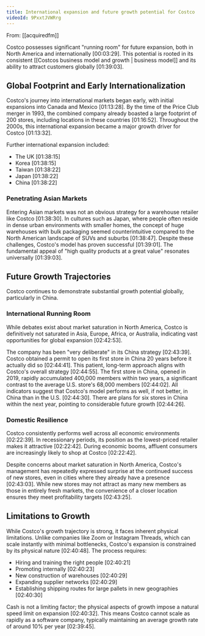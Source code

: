 ```yaml
---
title: International expansion and future growth potential for Costco
videoId: 9PxxtJVWRrg
---
```


From: [[acquiredfm]] <br/> 

Costco possesses significant "running room" for future expansion, both in North America and internationally <a class="yt-timestamp" data-t="00:03:29">[00:03:29]</a>. This potential is rooted in its consistent [[Costcos business model and growth | business model]] and its ability to attract customers globally <a class="yt-timestamp" data-t="01:39:03">[01:39:03]</a>.

## Global Footprint and Early Internationalization

Costco's journey into international markets began early, with initial expansions into Canada and Mexico <a class="yt-timestamp" data-t="01:13:28">[01:13:28]</a>. By the time of the Price Club merger in 1993, the combined company already boasted a large footprint of 200 stores, including locations in these countries <a class="yt-timestamp" data-t="01:16:52">[01:16:52]</a>. Throughout the 2000s, this international expansion became a major growth driver for Costco <a class="yt-timestamp" data-t="01:13:32">[01:13:32]</a>.

Further international expansion included:
*   The UK <a class="yt-timestamp" data-t="01:38:15">[01:38:15]</a>
*   Korea <a class="yt-timestamp" data-t="01:38:15">[01:38:15]</a>
*   Taiwan <a class="yt-timestamp" data-t="01:38:22">[01:38:22]</a>
*   Japan <a class="yt-timestamp" data-t="01:38:22">[01:38:22]</a>
*   China <a class="yt-timestamp" data-t="01:38:22">[01:38:22]</a>

### Penetrating Asian Markets
Entering Asian markets was not an obvious strategy for a warehouse retailer like Costco <a class="yt-timestamp" data-t="01:38:30">[01:38:30]</a>. In cultures such as Japan, where people often reside in dense urban environments with smaller homes, the concept of huge warehouses with bulk packaging seemed counterintuitive compared to the North American landscape of SUVs and suburbs <a class="yt-timestamp" data-t="01:38:47">[01:38:47]</a>. Despite these challenges, Costco's model has proven successful <a class="yt-timestamp" data-t="01:39:01">[01:39:01]</a>. The fundamental appeal of "high quality products at a great value" resonates universally <a class="yt-timestamp" data-t="01:39:03">[01:39:03]</a>.

## Future Growth Trajectories

Costco continues to demonstrate substantial growth potential globally, particularly in China.

### International Running Room
While debates exist about market saturation in North America, Costco is definitively not saturated in Asia, Europe, Africa, or Australia, indicating vast opportunities for global expansion <a class="yt-timestamp" data-t="02:42:53">[02:42:53]</a>.

The company has been "very deliberate" in its China strategy <a class="yt-timestamp" data-t="02:43:39">[02:43:39]</a>. Costco obtained a permit to open its first store in China 20 years before it actually did so <a class="yt-timestamp" data-t="02:44:41">[02:44:41]</a>. This patient, long-term approach aligns with Costco's overall strategy <a class="yt-timestamp" data-t="02:44:55">[02:44:55]</a>. The first store in China, opened in 2019, rapidly accumulated 400,000 members within two years, a significant contrast to the average U.S. store's 68,000 members <a class="yt-timestamp" data-t="02:44:02">[02:44:02]</a>. All indicators suggest that Costco's model performs as well, if not better, in China than in the U.S. <a class="yt-timestamp" data-t="02:44:30">[02:44:30]</a>. There are plans for six stores in China within the next year, pointing to considerable future growth <a class="yt-timestamp" data-t="02:44:26">[02:44:26]</a>.

### Domestic Resilience
Costco consistently performs well across all economic environments <a class="yt-timestamp" data-t="02:22:39">[02:22:39]</a>. In recessionary periods, its position as the lowest-priced retailer makes it attractive <a class="yt-timestamp" data-t="02:22:42">[02:22:42]</a>. During economic booms, affluent consumers are increasingly likely to shop at Costco <a class="yt-timestamp" data-t="02:22:42">[02:22:42]</a>.

Despite concerns about market saturation in North America, Costco's management has repeatedly expressed surprise at the continued success of new stores, even in cities where they already have a presence <a class="yt-timestamp" data-t="02:43:03">[02:43:03]</a>. While new stores may not attract as many new members as those in entirely fresh markets, the convenience of a closer location ensures they meet profitability targets <a class="yt-timestamp" data-t="02:43:25">[02:43:25]</a>.

## Limitations to Growth

While Costco's growth trajectory is strong, it faces inherent physical limitations. Unlike companies like Zoom or Instagram Threads, which can scale instantly with minimal bottlenecks, Costco's expansion is constrained by its physical nature <a class="yt-timestamp" data-t="02:40:48">[02:40:48]</a>. The process requires:
*   Hiring and training the right people <a class="yt-timestamp" data-t="02:40:21">[02:40:21]</a>
*   Promoting internally <a class="yt-timestamp" data-t="02:40:23">[02:40:23]</a>
*   New construction of warehouses <a class="yt-timestamp" data-t="02:40:29">[02:40:29]</a>
*   Expanding supplier networks <a class="yt-timestamp" data-t="02:40:29">[02:40:29]</a>
*   Establishing shipping routes for large pallets in new geographies <a class="yt-timestamp" data-t="02:40:30">[02:40:30]</a>

Cash is not a limiting factor; the physical aspects of growth impose a natural speed limit on expansion <a class="yt-timestamp" data-t="02:40:32">[02:40:32]</a>. This means Costco cannot scale as rapidly as a software company, typically maintaining an average growth rate of around 10% per year <a class="yt-timestamp" data-t="02:39:45">[02:39:45]</a>.